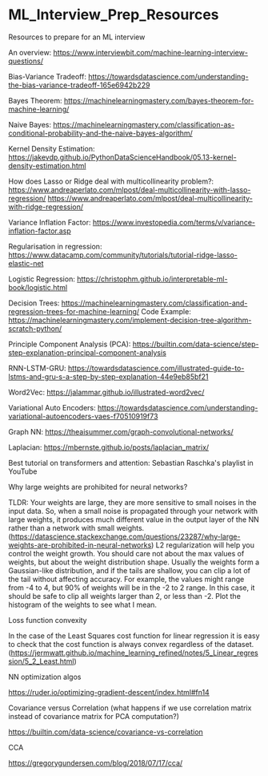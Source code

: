 # ML_Interview_Prep_Resources
Resources to prepare for an ML interview

An overview: https://www.interviewbit.com/machine-learning-interview-questions/

Bias-Variance Tradeoff: https://towardsdatascience.com/understanding-the-bias-variance-tradeoff-165e6942b229

Bayes Theorem: https://machinelearningmastery.com/bayes-theorem-for-machine-learning/

Naive Bayes: https://machinelearningmastery.com/classification-as-conditional-probability-and-the-naive-bayes-algorithm/

Kernel Density Estimation: https://jakevdp.github.io/PythonDataScienceHandbook/05.13-kernel-density-estimation.html

How does Lasso or Ridge deal with multicollinearity problem?: https://www.andreaperlato.com/mlpost/deal-multicollinearity-with-lasso-regression/
https://www.andreaperlato.com/mlpost/deal-multicollinearity-with-ridge-regression/

Variance Inflation Factor: https://www.investopedia.com/terms/v/variance-inflation-factor.asp

Regularisation in regression: https://www.datacamp.com/community/tutorials/tutorial-ridge-lasso-elastic-net


Logistic Regression: https://christophm.github.io/interpretable-ml-book/logistic.html

Decision Trees: https://machinelearningmastery.com/classification-and-regression-trees-for-machine-learning/ Code Example: https://machinelearningmastery.com/implement-decision-tree-algorithm-scratch-python/

Principle Component Analysis (PCA): https://builtin.com/data-science/step-step-explanation-principal-component-analysis

RNN-LSTM-GRU: https://towardsdatascience.com/illustrated-guide-to-lstms-and-gru-s-a-step-by-step-explanation-44e9eb85bf21

Word2Vec: https://jalammar.github.io/illustrated-word2vec/

Variational Auto Encoders: https://towardsdatascience.com/understanding-variational-autoencoders-vaes-f70510919f73

Graph NN: https://theaisummer.com/graph-convolutional-networks/

Laplacian: https://mbernste.github.io/posts/laplacian_matrix/

Best tutorial on transformers and attention: Sebastian Raschka's playlist in YouTube 

Why large weights are prohibited for neural networks?

TLDR: Your weights are large, they are more sensitive to small noises in the input data. So, when a small noise is propagated through your network with large weights, it produces much different value in the output layer of the NN rather than a network with small weights. (https://datascience.stackexchange.com/questions/23287/why-large-weights-are-prohibited-in-neural-networks)
L2 regularization will help you control the weight growth. You should care not about the max values of weights, but about the weight distribution shape. Usually the weights form a Gaussian-like distribution, and if the tails are shallow, you can clip a lot of the tail without affecting accuracy. For example, the values might range from -4 to 4, but 90% of weights will be in the -2 to 2 range. In this case, it should be safe to clip all weights larger than 2, or less than -2. Plot the histogram of the weights to see what I mean.

Loss function convexity

In the case of the Least Squares cost function for linear regression it is easy to check that the cost function is always convex regardless of the dataset. (https://jermwatt.github.io/machine_learning_refined/notes/5_Linear_regression/5_2_Least.html)

NN optimization algos

https://ruder.io/optimizing-gradient-descent/index.html#fn14

Covariance versus Correlation (what happens if we use correlation matrix instead of covariance matrix for PCA computation?)

https://builtin.com/data-science/covariance-vs-correlation

CCA

https://gregorygundersen.com/blog/2018/07/17/cca/
